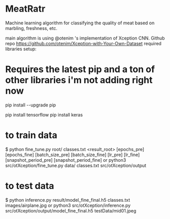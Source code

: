 # MeatRatr

Machine learning algorithm for classifying the quality of meat based on marbling, freshness, etc.

main algorithm is using @otenim 's implementation of Xception CNN. Github repo https://github.com/otenim/Xception-with-Your-Own-Dataset
required libraries setup:

# Requires the latest pip and a ton of other libraries i'm not adding right now

pip install --upgrade pip

pip install tensorflow
pip install keras

# to train data

$ python fine_tune.py root/ classes.txt <result_root> [epochs_pre] [epochs_fine] [batch_size_pre] [batch_size_fine] [lr_pre] [lr_fine] [snapshot_period_pre] [snapshot_period_fine]
or
python3 src/otXception/fine_tune.py data/ classes.txt src/otXception/output

# to test data

$ python inference.py result/model_fine_final.h5 classes.txt images/airplane.jpg
or
python3 src/otXception/inference.py src/otXception/output/model_fine_final.h5 testData/mid01.jpeg
